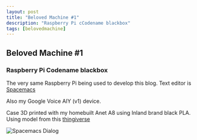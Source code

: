 ```yaml
---
layout: post
title: "Beloved Machine #1"
description: "Raspberry Pi cCodename blackbox"
tags: [belovedmachine]
---
```


## Beloved Machine #1
### Raspberry Pi Codename blackbox

The very same Raspberry Pi being used to develop this blog. Text editor is [Spacemacs](https://www.spacemacs.org/)

Also my Google Voice AIY (v1) device.

Case 3D printed with my homebuilt Anet A8 using Inland brand black PLA. Using model from this [thingiverse](https://www.thingiverse.com/thing:2592639) 

![Spacemacs Dialog](https://pbs.twimg.com/media/EZe2bsdXQAUFLVb?format=jpg&name=medium)
